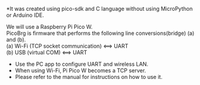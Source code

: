 *It was created using pico-sdk and C language without using MicroPython or Arduino IDE.  

We will use a Raspberry Pi Pico W.  
PicoBrg is firmware that performs the following line conversions(bridge) (a) and (b).    
(a) Wi-Fi (TCP socket communication) <==> UART   
(b) USB (virtual COM) <==> UART  

- Use the PC app to configure UART and wireless LAN.  
- When using Wi-Fi, Pi Pico W becomes a TCP server.  
- Please refer to the manual for instructions on how to use it.    

    
 
